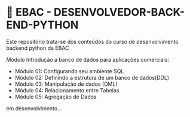 # 📌 EBAC - DESENVOLVEDOR-BACK-END-PYTHON 
Este repositório trata-se dos conteúdos do curso de desenvolvimento backend python da EBAC

Módulo Introdução a banco de dados para aplicações comerciais:
- Módulo 01: Configurando seu ambiente SQL
- Módulo 02: Definindo a estrutura de um banco de dados(DDL)
- Módulo 03: Manipulação de dados (DML)
- Módulo 04: Relacionamento entre Tabelas
- Módulo 05: Agregação de Dados

em desenvolvimento...